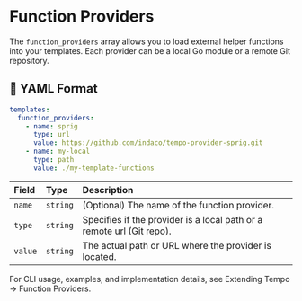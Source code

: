 # Function Providers

The `function_providers` array allows you to load external helper functions into your templates.
Each provider can be a local Go module or a remote Git repository.

## 📄 YAML Format

```yaml
templates:
  function_providers:
    - name: sprig
      type: url
      value: https://github.com/indaco/tempo-provider-sprig.git
    - name: my-local
      type: path
      value: ./my-template-functions
```

| Field   | Type     | Description                                                           |
| :------ | :------- | :-------------------------------------------------------------------- |
| `name`  | `string` | (Optional) The name of the function provider.                         |
| `type`  | `string` | Specifies if the provider is a local path or a remote url (Git repo). |
| `value` | `string` | The actual path or URL where the provider is located.                 |

For CLI usage, examples, and implementation details, see Extending Tempo → Function Providers.
